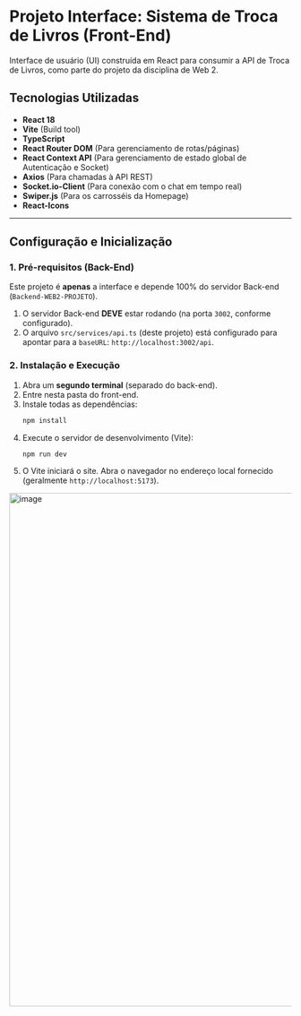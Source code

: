 # Projeto Interface: Sistema de Troca de Livros (Front-End)

Interface de usuário (UI) construída em React para consumir a API de Troca de Livros, como parte do projeto da disciplina de Web 2.

## Tecnologias Utilizadas

* **React 18**
* **Vite** (Build tool)
* **TypeScript**
* **React Router DOM** (Para gerenciamento de rotas/páginas)
* **React Context API** (Para gerenciamento de estado global de Autenticação e Socket)
* **Axios** (Para chamadas à API REST)
* **Socket.io-Client** (Para conexão com o chat em tempo real)
* **Swiper.js** (Para os carrosséis da Homepage)
* **React-Icons**

---

## Configuração e Inicialização

### 1. Pré-requisitos (Back-End)

Este projeto é **apenas** a interface e depende 100% do servidor Back-end (`Backend-WEB2-PROJETO`).

1.  O servidor Back-end **DEVE** estar rodando (na porta `3002`, conforme configurado).
2.  O arquivo `src/services/api.ts` (deste projeto) está configurado para apontar para a `baseURL`: `http://localhost:3002/api`.

### 2. Instalação e Execução

1.  Abra um **segundo terminal** (separado do back-end).
2.  Entre nesta pasta do front-end.
3.  Instale todas as dependências:
    ```bash
    npm install
    ```
4.  Execute o servidor de desenvolvimento (Vite):
    ```bash
    npm run dev
    ```
5.  O Vite iniciará o site. Abra o navegador no endereço local fornecido (geralmente `http://localhost:5173`).

<img width="1872" height="917" alt="image" src="https://github.com/user-attachments/assets/29825745-dd4d-495d-a51d-bd595dd89c26" />

